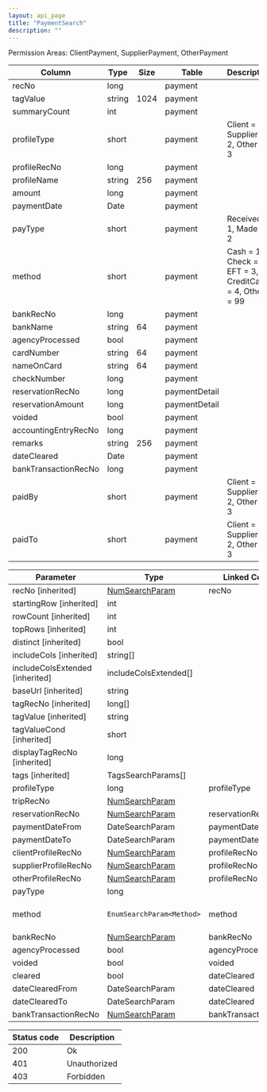 ```yaml
---
layout: api_page
title: "PaymentSearch"
description: ""
---
```




Permission Areas: ClientPayment, SupplierPayment, OtherPayment

| Column | Type | Size | Table | Description |
| ------ | ---- | ---- | ----- | ----------- |
| recNo | long |  | payment | 
| tagValue | string | 1024 | payment | 
| summaryCount | int |  | payment | 
| profileType | short |  | payment | Client = 1, Supplier = 2, Other = 3
| profileRecNo | long |  | payment | 
| profileName | string | 256 | payment | 
| amount | long |  | payment | 
| paymentDate | Date |  | payment | 
| payType | short |  | payment | Received = 1, Made = 2
| method | short |  | payment | Cash = 1, Check = 2, EFT = 3, CreditCard = 4, Other = 99
| bankRecNo | long |  | payment | 
| bankName | string | 64 | payment | 
| agencyProcessed | bool |  | payment | 
| cardNumber | string | 64 | payment | 
| nameOnCard | string | 64 | payment | 
| checkNumber | long |  | payment | 
| reservationRecNo | long |  | paymentDetail | 
| reservationAmount | long |  | paymentDetail | 
| voided | bool |  | payment | 
| accountingEntryRecNo | long |  | payment | 
| remarks | string | 256 | payment | 
| dateCleared | Date |  | payment | 
| bankTransactionRecNo | long |  | payment | 
| paidBy | short |  | payment | Client = 1, Supplier = 2, Other = 3
| paidTo | short |  | payment | Client = 1, Supplier = 2, Other = 3

| Parameter | Type | Linked Column | Description |
| --------- | ---- | ------------- | ----------- |
| recNo [inherited] | [NumSearchParam](NumSearchParam) | recNo | 
| startingRow [inherited] | int |  | 
| rowCount [inherited] | int |  | 
| topRows [inherited] | int |  | 
| distinct [inherited] | bool |  | 
| includeCols [inherited] | string[] |  | 
| includeColsExtended [inherited] | includeColsExtended[] |  | 
| baseUrl [inherited] | string |  | 
| tagRecNo [inherited] | long[] |  | 
| tagValue [inherited] | string |  | 
| tagValueCond [inherited] | short |  | See [StringCompare]({{ '/api/StringCompare.html' | relative_url }})
| displayTagRecNo [inherited] | long |  | 
| tags [inherited] | TagsSearchParams[] |  | 
| profileType | long | profileType | 
| tripRecNo | [NumSearchParam](NumSearchParam) |  | 
| reservationRecNo | [NumSearchParam](NumSearchParam) | reservationRecNo | 
| paymentDateFrom | DateSearchParam | paymentDate | 
| paymentDateTo | DateSearchParam | paymentDate | 
| clientProfileRecNo | [NumSearchParam](NumSearchParam) | profileRecNo | 
| supplierProfileRecNo | [NumSearchParam](NumSearchParam) | profileRecNo | 
| otherProfileRecNo | [NumSearchParam](NumSearchParam) | profileRecNo | 
| payType | long |  | 
| method | `EnumSearchParam<Method>` | method | Cash = 1, Check = 2, EFT = 3, CreditCard = 4, Other = 99
| bankRecNo | [NumSearchParam](NumSearchParam) | bankRecNo | 
| agencyProcessed | bool | agencyProcessed | 
| voided | bool | voided | 
| cleared | bool | dateCleared | 
| dateClearedFrom | DateSearchParam | dateCleared | 
| dateClearedTo | DateSearchParam | dateCleared | 
| bankTransactionRecNo | [NumSearchParam](NumSearchParam) | bankTransactionRecNo | 

| Status code | Description |
| ----------- | ----------- |
| 200 | Ok |
| 401 | Unauthorized |
| 403 | Forbidden |



